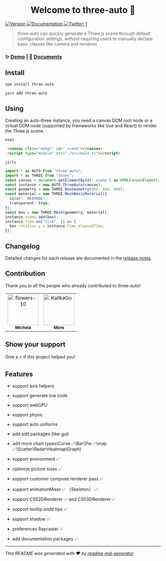 <h1 align="center">Welcome to three-auto 👋</h1>
<p>
  <a href="https://www.npmjs.com/package/three-auto" target="_blank">
    <img alt="Version" src="https://img.shields.io/npm/v/three-auto.svg">
  </a>
  <a href="1" target="_blank">
    <img alt="Documentation" src="https://img.shields.io/badge/documentation-yes-brightgreen.svg" />
  </a>
  <a href="https://twitter.com/1" target="_blank">
    <img alt="Twitter: 1" src="https://img.shields.io/twitter/follow/1.svg?style=social" />
  </a>
</p>

> three-auto can quickly generate a Three.js scene through default configuration settings, without requiring users to manually declare basic classes like camera and renderer.

### ✨ <a href="https://three-auto.vercel.app/" target="_blank">Demo</a> | 📖 <a href="https://three-auto-documents.vercel.app/" target="_blank">Documents</a>

## Install

```sh
npm install three-auto
```

```sh
yarn add three-auto
```
## Using
Creating an auto-three instance, you need a canvas DOM root node or a virtual DOM node (supported by frameworks like Vue and React) to render the Three.js scene.

`html`
```html
 <canvas class="webgl" id="_scene"></canvas>
 <script type="module" src="./src/main.ts"></script>
```

`js/ts`
```ts
import * as AUTO from "three-auto";
import * as THREE from "three";
const canvas = document.getElementById('_scene') as HTMLCanvasElement;
const instance = new AUTO.ThreeAuto(canvas);
const geometry = new THREE.BoxGeometry(400, 400, 400);
const material = new THREE.MeshBasicMaterial({
  color: "#E89ABE",
  transparent: true,
});
const box = new THREE.Mesh(geometry, material);
instance.scene.add(box);
instance.time.on("tick", () => {
  box.rotation.y = instance.time.elapsedTime;
});
```

## Changelog
Detailed changes for each release are documented in the [release notes](https://github.com/flowers-10/three-auto/releases).

## Contribution
Thank you to all the people who already contributed to three-auto!
<!-- readme: contributors -start -->
<table>
	<tbody>
		<tr>
            <td align="center">
                <a href="https://github.com/flowers-10">
                    <img src="https://avatars.githubusercontent.com/u/94791181?v=4" width="100;" alt="flowers-10"/>
                    <br />
                    <sub><b>Michela</b></sub>
                </a>
            </td>
            <td align="center">
                <a href="https://github.com/KallkaGo">
                    <img src="https://avatars.githubusercontent.com/u/82202033?v=4" width="100;" alt="KallkaGo"/>
                    <br />
                    <sub><b>More</b></sub>
                </a>
            </td>
		</tr>
	<tbody>
</table>
<!-- readme: contributors -end -->

## Show your support

Give a ⭐️ if this project helped you!

## Features
- support axis helpers 
- support generate low code
- support webGPU
- support physic
- support auto uniforms
- add edit packages (like gui)
- add more chart types(Curve ✅\Bar\Pie  ✅\map  ✅\Scatter\Radar\Heatmap\Graph)

- support environment ✅
- optimize picture sizes ✅
- support customer compose renderer pass ✅
- support animationMixer ✅ （Skeleton） ✅
- support CSS2DRenderer ✅ and CSS3DRenderer ✅
- support tooltip andd tips ✅ 
- support shadow ✅ 
- preferences Raycaster  ✅
- add documentation packages  ✅

***
_This README was generated with ❤️ by [readme-md-generator](https://github.com/kefranabg/readme-md-generator)_
